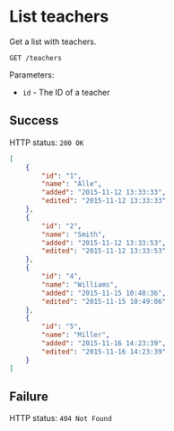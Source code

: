 # List teachers

Get a list with teachers.

```
GET /teachers
```

Parameters:

- `id` - The ID of a teacher

## Success

HTTP status: `200 OK`

```json
[
    {
        "id": "1",
        "name": "Alle",
        "added": "2015-11-12 13:33:33",
        "edited": "2015-11-12 13:33:33"
    },
    {
        "id": "2",
        "name": "Smith",
        "added": "2015-11-12 13:33:53",
        "edited": "2015-11-12 13:33:53"
    },
    {
        "id": "4",
        "name": "Williams",
        "added": "2015-11-15 10:48:36",
        "edited": "2015-11-15 10:49:06"
    },
    {
        "id": "5",
        "name": "Miller",
        "added": "2015-11-16 14:23:39",
        "edited": "2015-11-16 14:23:39"
    }
]
```

## Failure

HTTP status: `404 Not Found`
